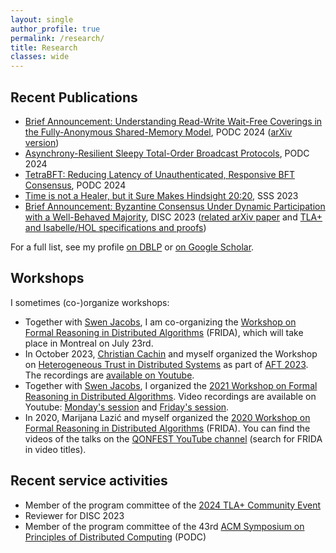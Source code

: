 ```yaml
---
layout: single
author_profile: true
permalink: /research/
title: Research
classes: wide
---
```


## Recent Publications

* [Brief Announcement: Understanding Read-Write Wait-Free Coverings in the Fully-Anonymous Shared-Memory Model](https://dl.acm.org/doi/10.1145/3662158.3662786), PODC 2024 ([arXiv version](https://arxiv.org/pdf/2405.03573))
* [Asynchrony-Resilient Sleepy Total-Order Broadcast Protocols](https://dl.acm.org/doi/10.1145/3662158.3662779), PODC 2024
* [TetraBFT: Reducing Latency of Unauthenticated, Responsive BFT Consensus](https://dl.acm.org/doi/abs/10.1145/3662158.3662783), PODC 2024
* [Time is not a Healer, but it Sure Makes Hindsight 20:20](https://arxiv.org/abs/2305.02295), SSS 2023
* [Brief Announcement: Byzantine Consensus Under Dynamic Participation with a Well-Behaved Majority](https://drops.dagstuhl.de/entities/document/10.4230/LIPIcs.DISC.2023.41), DISC 2023 ([related arXiv paper](https://arxiv.org/abs/2301.04817) and [TLA+ and Isabelle/HOL specifications and proofs](https://github.com/nano-o/dynamic-participation-supplemental))

For a full list, see my profile [on DBLP](https://dblp.uni-trier.de/pid/04/11066.html)  or [on Google Scholar](https://scholar.google.com/citations?user=m2jQVgQAAAAJ).

## Workshops

I sometimes (co-)organize workshops:
* Together with [Swen Jacobs](https://cispa.de/en/people/swen.jacobs/), I am co-organizing the [Workshop on Formal Reasoning in Distributed Algorithms](https://frida-2024.github.io) (FRIDA), which will take place in Montreal on July 23rd.
* In October 2023, [Christian Cachin](https://crypto.unibe.ch/cc/) and myself organized the Workshop on [Heterogeneous Trust in Distributed Systems](https://htds-workshop.github.io/) as part of [AFT 2023](https://aftconf.github.io/aft23/index.html). The recordings are [available on Youtube](https://www.youtube.com/playlist?list=PLmr3tp_7-7GjHjTeBSdTu5P15Wde3YMf0).
* Together with [Swen Jacobs](https://cispa.de/en/people/swen.jacobs/), I organized the [2021 Workshop on Formal Reasoning in Distributed Algorithms](https://frida-2021.github.io/). Video recordings are available on Youtube: [Monday's session](https://youtu.be/EzxiDResQUE) and [Friday's session](https://youtu.be/m8ApDWtmB14).
* In 2020, Marijana Lazić and myself organized the [2020 Workshop on Formal Reasoning in Distributed Algorithms](https://frida2020.galois.com/) (FRIDA). You can find the videos of the talks on the [QONFEST YouTube channel](https://www.youtube.com/channel/UCK9p1Z8nIPTP4Uv5Qodb1og/videos) (search for FRIDA in video titles).


## Recent service activities

* Member of the program committee of the [2024 TLA+ Community Event](https://conf.tlapl.us/2024-fm/)
* Reviewer for DISC 2023
* Member of the program committee of the 43rd [ACM Symposium on Principles of Distributed Computing](https://www.podc.org/) (PODC)
